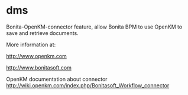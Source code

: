 dms
===

Bonita-OpenKM-connector feature, allow Bonita BPM to use OpenKM to save and retrieve documents.

More information at:

http://www.openkm.com

http://www.bonitasoft.com

OpenKM documentation about connector http://wiki.openkm.com/index.php/Bonitasoft_Workflow_connector
